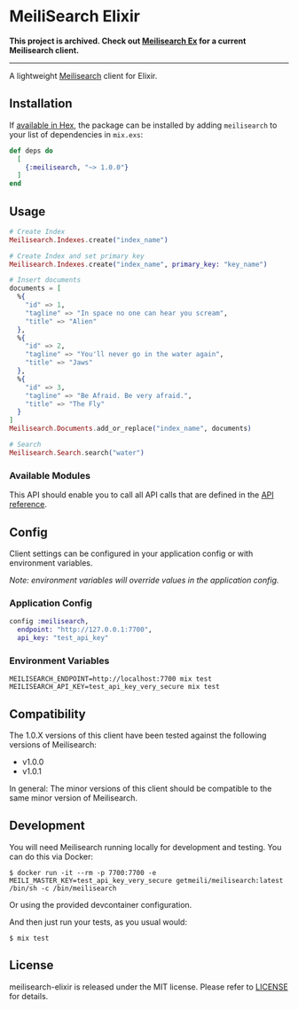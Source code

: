 # MeiliSearch Elixir

**This project is archived.  Check out [Meilisearch Ex](https://github.com/nutshell-lab/meilisearch-ex) for a current Meilisearch client.**

---

A lightweight [Meilisearch](https://docs.meilisearch.com/) client for Elixir.

## Installation

If [available in Hex](https://hex.pm/docs/publish), the package can be installed
by adding `meilisearch` to your list of dependencies in `mix.exs`:

```elixir
def deps do
  [
    {:meilisearch, "~> 1.0.0"}
  ]
end
```

## Usage

```elixir
# Create Index
Meilisearch.Indexes.create("index_name")

# Create Index and set primary key
Meilisearch.Indexes.create("index_name", primary_key: "key_name")

# Insert documents
documents = [
  %{
    "id" => 1,
    "tagline" => "In space no one can hear you scream",
    "title" => "Alien"
  },
  %{
    "id" => 2,
    "tagline" => "You'll never go in the water again",
    "title" => "Jaws"
  },
  %{
    "id" => 3,
    "tagline" => "Be Afraid. Be very afraid.",
    "title" => "The Fly"
  }
]
Meilisearch.Documents.add_or_replace("index_name", documents)

# Search
Meilisearch.Search.search("water")
```

### Available Modules

This API should enable you to call all API calls that are defined in the [API reference](https://docs.meilisearch.com/reference/api/overview.html).

## Config

Client settings can be configured in your application config or with environment variables.

*Note: environment variables will override values in the application config.*

### Application Config

```elixir
config :meilisearch,
  endpoint: "http://127.0.0.1:7700",
  api_key: "test_api_key"
```

### Environment Variables

```shell
MEILISEARCH_ENDPOINT=http://localhost:7700 mix test
MEILISEARCH_API_KEY=test_api_key_very_secure mix test
```

## Compatibility

The 1.0.X versions of this client have been tested against the following versions of Meilisearch:
  - v1.0.0
  - v1.0.1

In general: The minor versions of this client should be compatible to the same minor version of Meilisearch.

## Development

You will need  Meilisearch running locally for development and testing. You can do this via Docker:

```
$ docker run -it --rm -p 7700:7700 -e MEILI_MASTER_KEY=test_api_key_very_secure getmeili/meilisearch:latest /bin/sh -c /bin/meilisearch
```

Or using the provided devcontainer configuration.

And then just run your tests, as you usual would: 

```
$ mix test
```

## License

meilisearch-elixir is released under the MIT license. Please refer to [LICENSE](LICENSE) for details.
